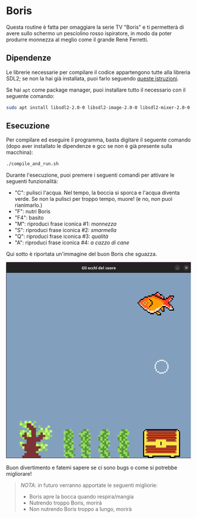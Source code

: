 # Boris

Questa routine è fatta per omaggiare la serie TV "Boris" e ti permetterà di avere sullo schermo un pesciolino rosso ispiratore, in modo da poter produrre monnezza al meglio come il grande Renè Ferretti.

## Dipendenze

Le librerie necessarie per compilare il codice appartengono tutte alla libreria SDL2; se non la hai già installata, puoi farlo seguendo [queste istruzioni](https://wiki.libsdl.org/SDL2/Installation "Link for SDL").

Se hai `apt` come package manager, puoi installare tutto il necessario con il seguente comando:

```bash
sudo apt install libsdl2-2.0-0 libsdl2-image-2.0-0 libsdl2-mixer-2.0-0 libsdl2-ttf-2.0-0
```

## Esecuzione

Per compilare ed eseguire il programma, basta digitare il seguente comando (dopo aver installato le dipendenze e gcc se non è già presente sulla macchina):

```bash
./compile_and_run.sh
```

Durante l'esecuzione, puoi premere i seguenti comandi per attivare le seguenti funzionalità:

- "C": pulisci l'acqua. Nel tempo, la boccia si sporca e l'acqua diventa verde. Se non la pulisci per troppo tempo, muore! (e no, non puoi rianimarlo.)
- "F": nutri Boris
- "F4": basito
- "M": riproduci frase iconica #1: *monnezza*
- "S": riproduci frase iconica #2: *smarmella*
- "Q": riproduci frase iconica #3: *qualità*
- "A": riproduci frase iconica #4: *a cazzo di cane*

Qui sotto è riportata un'immagine del buon Boris che sguazza.

![Boris che nuota da vero ganzo](boris.png)

Buon divertimento e fatemi sapere se ci sono bugs o come si potrebbe migliorare!

> *NOTA*: in futuro verranno apportate le seguenti migliorie:
>
> - Boris apre la bocca quando respira/mangia
> - Nutrendo troppo Boris, morirà
> - Non nutrendo Boris troppo a lungo, morirà
